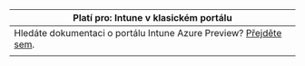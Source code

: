 |Platí pro: Intune v klasickém portálu |
|--|
|Hledáte dokumentaci o portálu Intune Azure Preview? [Přejděte sem](https://docs.microsoft.com/intune/what-is-intune).|
| |
